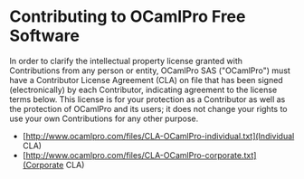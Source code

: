 # Contributing to OCamlPro Free Software

In order to clarify the intellectual property license granted with
Contributions from any person or entity, OCamlPro SAS ("OCamlPro")
must have a Contributor License Agreement (CLA) on file that has been
signed (electronically) by each Contributor, indicating agreement to
the license terms below. This license is for your protection as a
Contributor as well as the protection of OCamlPro and its users; it
does not change your rights to use your own Contributions for any
other purpose.

* [http://www.ocamlpro.com/files/CLA-OCamlPro-individual.txt](Individual CLA)
* [http://www.ocamlpro.com/files/CLA-OCamlPro-corporate.txt](Corporate CLA)

